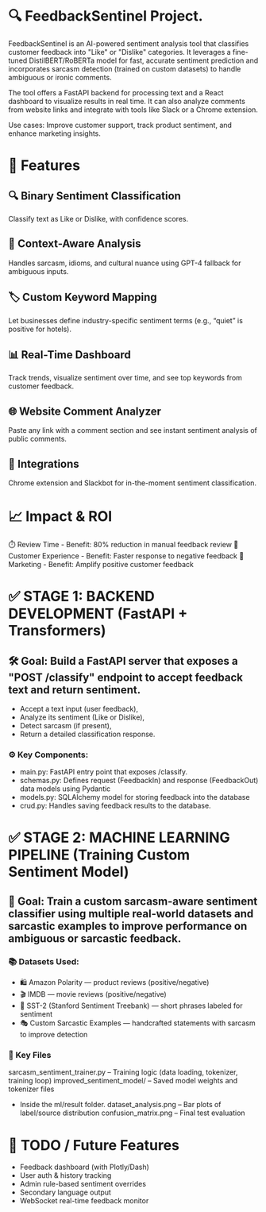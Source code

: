 # 🔍 FeedbackSentinel Project.

FeedbackSentinel is an AI-powered sentiment analysis tool that classifies customer feedback into "Like" or "Dislike" categories. It leverages a fine-tuned DistilBERT/RoBERTa model for fast, accurate sentiment prediction and incorporates sarcasm detection (trained on custom datasets) to handle ambiguous or ironic comments.

The tool offers a FastAPI backend for processing text and a React dashboard to visualize results in real time. It can also analyze comments from 
website links and integrate with tools like Slack or a Chrome extension.

Use cases: Improve customer support, track product sentiment, and enhance marketing insights.

# 🧠 Features
## 🔍 Binary Sentiment Classification
Classify text as Like or Dislike, with confidence scores.

## 🧾 Context-Aware Analysis
Handles sarcasm, idioms, and cultural nuance using GPT-4 fallback for ambiguous inputs.

## 🏷️ Custom Keyword Mapping
Let businesses define industry-specific sentiment terms (e.g., “quiet” is positive for hotels).

## 📊 Real-Time Dashboard
Track trends, visualize sentiment over time, and see top keywords from customer feedback.

## 🌐 Website Comment Analyzer
Paste any link with a comment section and see instant sentiment analysis of public comments.

## 🔌 Integrations
Chrome extension and Slackbot for in-the-moment sentiment classification.

# 📈 Impact & ROI
⏱️ Review Time - Benefit: 80% reduction in manual feedback review
🎯 Customer Experience - Benefit: Faster response to negative feedback
📣 Marketing - Benefit: Amplify positive customer feedback

# ✅ STAGE 1: BACKEND DEVELOPMENT (FastAPI + Transformers)
## 🛠️ Goal: Build a FastAPI server that exposes a "POST /classify" endpoint to accept feedback text and return sentiment.

- Accept a text input (user feedback),
- Analyze its sentiment (Like or Dislike),
- Detect sarcasm (if present),
- Return a detailed classification response.

### ⚙️ Key Components: 
- main.py: FastAPI entry point that exposes /classify.
- schemas.py: Defines request (FeedbackIn) and response (FeedbackOut) data models using Pydantic
- models.py: SQLAlchemy model for storing feedback into the database
- crud.py: Handles saving feedback results to the database.

# ✅ STAGE 2: MACHINE LEARNING PIPELINE (Training Custom Sentiment Model)
## 🧠 Goal: Train a custom sarcasm-aware sentiment classifier using multiple real-world datasets and sarcastic examples to improve performance on ambiguous or sarcastic feedback.

### 📚 Datasets Used: 
- 🛍️ Amazon Polarity — product reviews (positive/negative)
- 🎬 IMDB — movie reviews (positive/negative)
- 💬 SST-2 (Stanford Sentiment Treebank) — short phrases labeled for sentiment
- 🎭 Custom Sarcastic Examples — handcrafted statements with sarcasm to improve detection

### 📂 Key Files
sarcasm_sentiment_trainer.py – Training logic (data loading, tokenizer, training loop)
improved_sentiment_model/ – Saved model weights and tokenizer files
- Inside the ml/result folder. 
dataset_analysis.png – Bar plots of label/source distribution
confusion_matrix.png – Final test evaluation

# 📌 TODO / Future Features
- Feedback dashboard (with Plotly/Dash)
- User auth & history tracking
- Admin rule-based sentiment overrides
- Secondary language output
- WebSocket real-time feedback monitor
